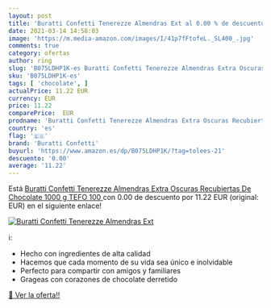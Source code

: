```yaml
---
layout: post
title: 'Buratti Confetti Tenerezze Almendras Ext al 0.00 % de descuento'
date: 2021-03-14 14:58:03
image: 'https://m.media-amazon.com/images/I/41p7fFtofeL._SL400_.jpg'
comments: true
category: ofertas
author: ring
slug: 'B075LDHP1K-es Buratti Confetti Tenerezze Almendras Extra Oscuras...'
sku: 'B075LDHP1K-es'
tags: [ 'chocolate', ]
actualPrice: 11.22 EUR
currency: EUR
price: 11.22
comparePrice:  EUR
prodname: 'Buratti Confetti Tenerezze Almendras Extra Oscuras Recubiertas De Chocolate 1000 g  TEFO 100 '
country: 'es'
flag: '🇪🇸'
brand: 'Buratti Confetti'
buyurl: 'https://www.amazon.es/dp/B075LDHP1K/?tag=tolees-21'
descuento: '0.00'
average: '11.22'
---
```


Está [Buratti Confetti Tenerezze Almendras Extra Oscuras Recubiertas De Chocolate 1000 g  TEFO 100 ](https://www.amazon.es/dp/B075LDHP1K/?tag=tolees-21) con 0.00 de descuento por 11.22 EUR (original:  EUR) en el siguiente enlace!

[![Buratti Confetti Tenerezze Almendras Ext](https://m.media-amazon.com/images/I/41p7fFtofeL._SL400_.jpg)](https://www.amazon.es/dp/B075LDHP1K/?tag=tolees-21)

ℹ️:

- Hecho con ingredientes de alta calidad
- Hacemos que cada momento de su vida sea único e inolvidable
- Perfecto para compartir con amigos y familiares
- Grageas con corazones de chocolate derretido

[🛒 Ver la oferta!!](https://www.amazon.es/dp/B075LDHP1K/?tag=tolees-21)
